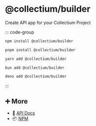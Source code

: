 # @collectium/builder

Create API app for your Collectium Project

::: code-group

```bash [npm]
npm install @collectium/builder
```

```bash [pnpm]
pnpm install @collectium/builder
```

```bash [yarn]
yarn add @collectium/builder
```

```bash [bun]
bun add @collectium/builder
```

```bash [deno]
deno add @collectium/builder
```

:::

## ➕ More

- 📖 [API Docs](api.md)
- 📦 [NPM](https://www.npmjs.com/package/@collectium/builder)

